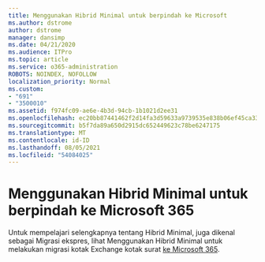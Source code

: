 ```yaml
---
title: Menggunakan Hibrid Minimal untuk berpindah ke Microsoft
ms.author: dstrome
author: dstrome
manager: dansimp
ms.date: 04/21/2020
ms.audience: ITPro
ms.topic: article
ms.service: o365-administration
ROBOTS: NOINDEX, NOFOLLOW
localization_priority: Normal
ms.custom:
- "691"
- "3500010"
ms.assetid: f974fc09-ae6e-4b3d-94cb-1b1021d2ee31
ms.openlocfilehash: ec20bb87441462f2d14fa3d59633a9739535e838b06ef45ca33082a9c018d55c
ms.sourcegitcommit: b5f7da89a650d2915dc652449623c78be6247175
ms.translationtype: MT
ms.contentlocale: id-ID
ms.lasthandoff: 08/05/2021
ms.locfileid: "54084025"
---
```

# <a name="using-minimal-hybrid-to-move-to-microsoft-365"></a>Menggunakan Hibrid Minimal untuk berpindah ke Microsoft 365

Untuk mempelajari selengkapnya tentang Hibrid Minimal, juga dikenal sebagai Migrasi ekspres, lihat Menggunakan Hibrid Minimal untuk melakukan migrasi kotak Exchange kotak surat [ke Microsoft 365](https://docs.microsoft.com/Exchange/mailbox-migration/use-minimal-hybrid-to-quickly-migrate).
